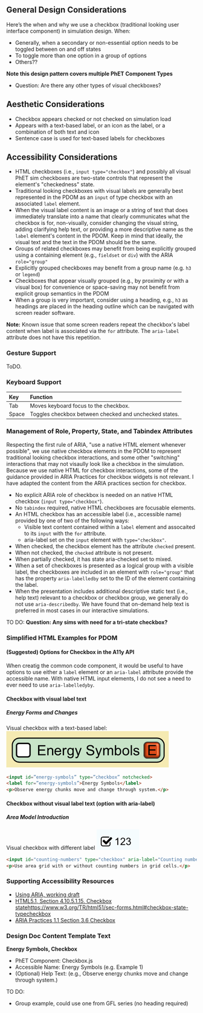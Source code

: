 
## General Design Considerations

Here’s the when and why we use a checkbox (traditional looking user interface component) in simulation design.
When:
* Generally, when a secondary or non-essential option needs to be toggled between on and off states
* To toggle more than one option in a group of options
* Others??

**Note this design pattern covers multiple PhET Component Types**
* Question: Are there any other types of visual checkboxes?

## Aesthetic Considerations
* Checkbox appears checked or not checked on simulation load
* Appears with a text-based label, or an icon as the label, or a combination of both text and icon
* Sentence case is used for text-based labels for checkboxes


## Accessibility Considerations
* HTML checkboxes (i.e., `input type="checkbox"`) and possibly all visual PhET sim checkboxes are two-state controls that represent the element's "checkedness" state.
* Traditional looking checkboxes with visual labels are generally best represented in the PDOM as an `input` of type checkbox with an associated `label` element.
* When the visual label content is an image or a string of text that does immediately translate into a name that clearly communicates what the checkbox is for, non-visually, consider changing the visual string, adding clarifying help text, or providing a more descriptive name as the `label` element's content in the PDOM. Keep in mind that ideally, the visual text and the text in the PDOM should be the same.
* Groups of related checkboxes may benefit from being explicitly grouped using a containing element (e.g., `fieldset` or `div`) with the ARIA `role="group"`
* Explicitly grouped checkboxes may benefit from a group name (e.g. `h3` or `legend`)
* Checkboxes that appear visually grouped (e.g., by proximity or with a visual box) for convenience or space-saving may not benefit from explicit group semantics in the PDOM
* When a group is very important, consider using a heading, e.g., `h3` as headings are placed in the heading outline which can be navigated with screen reader software.

**Note:** Known issue that some screen readers repeat the checkbox's label content when label is associated via the `for` attribute. The `aria-label` attribute does not have this repetition.


### Gesture Support
ToDO.

### Keyboard Support
| Key | Function |
| :-- | :------- |
|Tab | Moves keyboard focus to the checkbox. |
|Space | Toggles checkbox between checked and unchecked states. |


### Management of Role, Property, State, and Tabindex Attributes
Respecting the first rule of ARIA, "use a native HTML element whenever possible", we use native checkbox elements in the PDOM to represent traditional looking checkbox interactions, and some other "switching" interactions that may not visaully look like a checkbox in the simulation. Because we use native HTML for checkbox interactions, some of the guidance provided in ARIA Practices for checkbox widgets is not relevant. I have adapted the content from the ARIA practices section for checkbox.
- No explicit ARIA role of checkbox is needed on an native HTML checkbox (`input type="checkbox"`).
- No `tabindex` required, native HTML checkboxes are focusable elements.
- An HTML checkbox has an accessible label (i.e., accessible name) provided by one of two of the following ways:
  - Visible text content contained within a `label` element and assocaited to its `input` with the `for` attribute.
  - aria-label set on the `input` element with `type="checkbox"`.
- When checked, the checkbox element has the attribute `checked` present.
- When not checked, the `checked` attribute is not present.
- When partially checked, it has state aria-checked set to mixed.
- When a set of checkboxes is presented as a logical group with a visible label, the checkboxes are included in an element with `role="group"` that has the property `aria-labelledby` set to the ID of the element containing the label.
- When the presentation includes additional descriptive static text (i.e., help text) relevant to a checkbox or checkbox group, we generally do not use `aria-describedby`. We have found that on-demand help text is preferred in most cases in our interactive simulations.

TO DO:
**Question: Any sims with need for a tri-state checkbox?**

### Simplified HTML Examples for PDOM
#### (Suggested) Options for Checkbox in the A11y API
When creatig the common code component, it would be useful to have options to use either a `label` element or an `aria-label` attribute provide the accessible name. With native HTML input elements, I do not see a need to ever need to use `aria-labelledyby`.

#### Checkbox with visual label text
##### Energy Forms and Changes
Visual checkbox with a text-based label:
![alt text "Sample unchecked checkbox for Engery Symbols"](images/efac-checkbox-energy-symbols.png "Energy Symbols, checkbox checked")

```html
<input id=”energy-symbols” type=”checkbox” notchecked>
<label for=”energy-symbols”>Energy Symbols</label>
<p>Observe energy chunks move and change through system.</p>
```

#### Checkbox without visual label text (option with aria-label)
##### Area Model Introduction
Visual checkbox with different label
![alt text "Sample check"](images/ami-checkbox-123.png "Numeric Checkbox")

```html
<input id="counting-numbers" type="checkbox" aria-label="Counting numbers" notchecked>
<p>Use area grid with or without counting numbers in grid cells.</p>
```

### Supporting Accessibility Resources
* [Using ARIA, working draft](https://www.w3.org/TR/using-aria/)
* [HTML5.1, Section 4.10.5.1.15. Checkbox state](type=checkbox)https://www.w3.org/TR/html51/sec-forms.html#checkbox-state-typecheckbox
* [ARIA Practices 1.1 Section 3.6 Checkbox](https://www.w3.org/TR/wai-aria-practices/)

### Design Doc Content Template Text
**Energy Symbols, Checkbox**
- PhET Component: Checkbox.js
- Accessible Name: Energy Symbols (e.g. Example 1)  
- (Optional) Help Text: (e.g., Observe energy chunks move and change through system.)

TO DO:
- Group example, could use one from GFL series (no heading required)